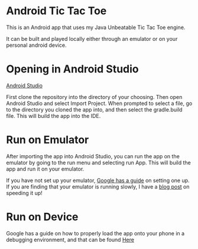 Android Tic Tac Toe
===========

This is an Android app that uses my Java Unbeatable Tic Tac Toe engine.

It can be built and played locally either through an emulator or on your personal android device.

Opening in Android Studio
==
[Android Studio](https://developer.android.com/sdk/installing/studio.html)

First clone the repository into the directory of your choosing. Then open Android Studio and select Import Project. When prompted to select a file, go to the directory you cloned the app into, and then select the gradle.build file. This will build the app into the IDE.

Run on Emulator
==
After importing the app into Android Studio, you can run the app on the emulator by going to the run menu and selecting run App. This will build the app and run it on your emulator.

If you have not set up your emulator, [Google has a guide](http://developer.android.com/tools/devices/index.html) on setting one up. If you are finding that your emulator is running slowly, I have a [blog post](http://jakenations.me/2014/09/26/how-to-make-the-android-emulator-faster/) on speeding it up!

Run on Device
==

Google has a guide on how to properly load the app onto your phone in a debugging environment, and that can be found [Here](http://developer.android.com/tools/device.html)
